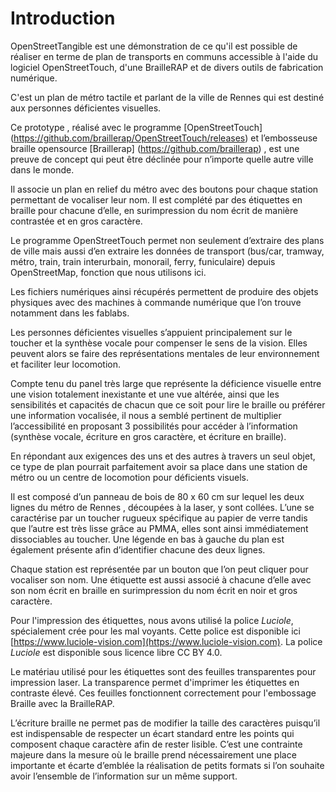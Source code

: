 # Introduction
OpenStreetTangible est une démonstration de ce qu'il est possible de réaliser en terme de plan de transports en communs accessible à l'aide du logiciel OpenStreetTouch, d'une BrailleRAP et de divers outils de fabrication numérique.

C'est un plan de métro tactile et parlant de la ville de Rennes qui est destiné aux personnes déficientes visuelles.  

Ce prototype , réalisé  avec le  programme  [OpenStreetTouch] (https://github.com/braillerap/OpenStreetTouch/releases) et l’embosseuse braille opensource [Braillerap] (https://github.com/braillerap) , est une preuve de concept qui peut être déclinée pour n’importe quelle autre ville dans le monde.

Il associe un plan en relief du métro avec des boutons pour chaque station permettant de vocaliser leur nom. Il est complété par des étiquettes en braille pour chacune d’elle, en surimpression du nom écrit de manière contrastée et en gros caractère.


Le  programme OpenStreetTouch permet non seulement d’extraire des plans de ville  mais aussi d’en extraire les données de transport (bus/car, tramway, métro, train, train interurbain, monorail, ferry, funiculaire) depuis OpenStreetMap, fonction que nous utilisons ici.

Les fichiers numériques ainsi récupérés permettent de produire des objets physiques avec des machines à commande numérique que l’on trouve notamment dans les fablabs.

Les personnes déficientes visuelles s’appuient principalement sur le toucher et la synthèse vocale pour compenser le sens de la vision. Elles peuvent alors se faire des représentations mentales de leur environnement et faciliter leur locomotion.

Compte tenu du panel très large que représente la déficience visuelle entre une vision totalement inexistante et une vue altérée, ainsi que les sensibilités et capacités de chacun que ce soit pour lire le braille ou préférer une information vocalisée, il nous a semblé pertinent de multiplier l’accessibilité en proposant 3 possibilités pour accéder à  l’information (synthèse vocale, écriture en gros caractère, et écriture en braille). 


En répondant aux exigences des uns et des autres à travers un seul objet, ce type de plan pourrait parfaitement avoir sa place dans une station de métro ou un centre de locomotion pour déficients visuels.

Il est composé d’un panneau de bois de 80 x 60 cm sur lequel les deux lignes du métro de Rennes , découpées à la laser,  y sont collées. L’une se caractérise par un toucher rugueux spécifique au papier de verre tandis que l’autre est très lisse grâce au PMMA,  elles sont ainsi immédiatement dissociables au toucher. Une légende en bas à gauche du plan est également présente afin d’identifier chacune des deux lignes. 



Chaque station est représentée par un bouton que l’on peut cliquer pour vocaliser son nom.  Une étiquette est aussi associé à chacune d’elle avec son nom écrit en braille en surimpression du nom écrit en noir et gros caractère.

Pour l'impression des étiquettes, nous avons utilisé la police *Luciole*, spécialement crée pour les mal voyants. Cette police est disponible ici [https://www.luciole-vision.com](https://www.luciole-vision.com). La police *Luciole* est disponible sous licence libre CC BY 4.0.


Le matériau utilisé pour les étiquettes sont des feuilles transparentes pour impression laser. La transparence permet d'imprimer les étiquettes en contraste élevé. Ces feuilles fonctionnent correctement pour l'embossage Braille avec la BrailleRAP.


L’écriture braille ne permet pas de modifier la taille des caractères puisqu’il est indispensable de respecter un écart standard entre les points qui composent chaque caractère afin de rester lisible. C’est une contrainte majeure dans la mesure où le braille prend nécessairement une place importante et écarte d’emblée la réalisation de petits formats si l’on souhaite avoir l’ensemble de l’information sur un même support.


